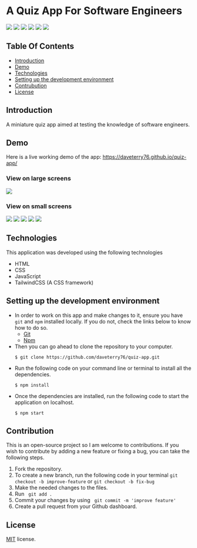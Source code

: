 # A Quiz App For Software Engineers

<img src='https://img.shields.io/badge/version-1.0.0-informational'> <img src='https://img.shields.io/badge/build-passing-success'> <img src='https://img.shields.io/badge/npm-v.8.3.2-yellow'> <img src='https://img.shields.io/badge/PRs-Welcome-brightgreen'> <img src='https://img.shields.io/badge/tailwind-v.3.1.2-blue'> <img src='https://img.shields.io/badge/license-MIT-important'>

## Table Of Contents

- <a href='https://github.com/daveterry76/quiz-app#introduction'>Introduction</a>
- <a href='https://github.com/daveterry76/quiz-app#demo'>Demo</a>
- <a href='https://github.com/daveterry76/quiz-app#technologies'>Technologies</a>
- <a href='https://github.com/daveterry76/quiz-app#setting-up-the-development-environment'>Setting up the development environment</a>
- <a href='https://github.com/daveterry76/quiz-app#contribution'>Contrubution</a>
- <a href='https://github.com/daveterry76/quiz-app#license'>License</a>


## Introduction

A miniature quiz app aimed at testing the knowledge of software engineers.

## Demo
 Here is a live working demo of the app: https://daveterry76.github.io/quiz-app/
 
 ### View on large screens
 <img src='https://www.linkpicture.com/q/quiz-lg-screen.png'>
 
 ### View on small screens
 <img src='https://www.linkpicture.com/q/quiz-sm-screen.png'>
 <img src='https://www.linkpicture.com/q/quiz-0.png'>
 <img src='https://www.linkpicture.com/q/quiz-1.png'>
 <img src='https://www.linkpicture.com/q/quiz-2.png'>
 <img src='https://www.linkpicture.com/q/quiz-3.png'>
 
## Technologies
This application was developed using the following technologies

- HTML
- CSS
- JavaScript
- TailwindCSS (A CSS framework)

## Setting up the development environment

- In order to work on this app and make changes to it, ensure you have `git` and `npm` installed locally. If you do not, check the links below to know how to do so. 
  - [Git](https://git-scm.com/)
  - [Npm](https://www.npmjs.com/)
- Then you can go ahead to clone the repository to your computer.
  ```
  $ git clone https://github.com/daveterry76/quiz-app.git
  ```
- Run the following code on your command line or terminal to install all the dependencies.
  ```
  $ npm install
  ```
- Once the dependencies are installed, run the following code to start the application on localhost.
  ```
  $ npm start
  ```
  
## Contribution
This is an open-source project so I am welcome to contributions. If you wish to contribute by adding a new feature or fixing a bug, you can take the following steps.

1. Fork the repository.
2. To create a new branch, run the following code in your terminal
   ` git checkout -b improve-feature ` or ` git checkout -b fix-bug `
3. Make the needed changes to the files.
4. Run ` git add .`
5. Commit your changes by using ` git commit -m 'improve feature'`
6. Create a pull request from your Github dashboard.


## License
[MIT](https://github.com/daveterry76/quiz-app/blob/main/LICENSE) license.


  
